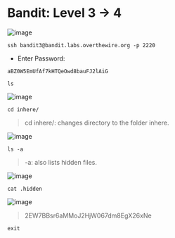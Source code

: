 # Bandit: Level 3 -> 4

![image](https://github.com/zkbyqd/Write-ups/assets/90260119/9402304d-b4b2-4ac6-a0b0-cefe997fe137)

```
ssh bandit3@bandit.labs.overthewire.org -p 2220
```
  
- Enter Password:
```
aBZ0W5EmUfAf7kHTQeOwd8bauFJ2lAiG
```
  
```
ls
```

![image](https://github.com/zkbyqd/Write-ups/assets/90260119/6857964a-f5f1-4430-b291-2179cfa5748b)

```
cd inhere/
```

> cd inhere/: changes directory to the folder inhere.

![image](https://github.com/zkbyqd/Write-ups/assets/90260119/fac88b20-8a77-4d90-a509-253b97e408eb)

```
ls -a
```

> -a: also lists hidden files.

![image](https://github.com/zkbyqd/Write-ups/assets/90260119/9665d10a-d24c-4aad-b2d9-9902abddfb41)

```
cat .hidden
```

![image](https://github.com/zkbyqd/Write-ups/assets/90260119/d16b55e8-ea1a-4f0f-9b6a-4c0c791f9396)

> 2EW7BBsr6aMMoJ2HjW067dm8EgX26xNe

```
exit
```
